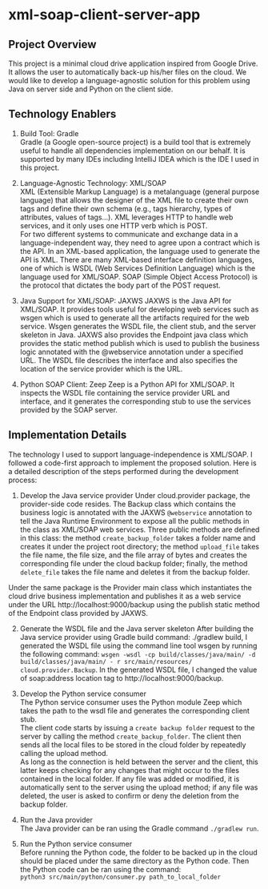 # xml-soap-client-server-app

## Project Overview

This project is a minimal cloud drive application inspired from Google Drive. It allows the user to automatically back-up his/her files on the cloud. We would like to develop a language-agnostic solution for this problem using Java on server side and Python on the client side.

## Technology Enablers

1. Build Tool: Gradle  
Gradle (a Google open-source project) is a build tool that is extremely useful to handle all dependencies implementation on our behalf. It is supported by many IDEs including IntelliJ IDEA which is the IDE I used in this project.

2. Language-Agnostic Technology: XML/SOAP  
XML (Extensible Markup Language) is a metalanguage (general purpose language) that allows the designer of the XML file to create their own tags and define their own schema (e.g., tags hierarchy, types of attributes, values of tags...). XML leverages HTTP to handle web services, and it only uses one HTTP verb which is POST.  
For two different systems to communicate and exchange data in a language-independent way, they need to agree upon a contract which is the API. In an XML-based application, the language used to generate the API is XML. There are many XML-based interface definition languages, one of which is WSDL (Web Services Definition Language) which is the language used for XML/SOAP. SOAP (Simple Object Access Protocol) is the protocol that dictates the body part of the POST request.

3. Java Support for XML/SOAP: JAXWS
JAXWS is the Java API for XML/SOAP. It provides tools useful for developing web services such as wsgen which is used to generate all the artifacts required for the web service. Wsgen generates the WSDL file, the client stub, and the server skeleton in Java. JAXWS also provides the Endpoint java class which provides the static method publish which is used to publish the business logic annotated with the @webservice annotation under a specified URL. The WSDL file describes the interface and also specifies the location of the service provider which is the URL.

4. Python SOAP Client: Zeep
Zeep is a Python API for XML/SOAP. It inspects the WSDL file containing the service
provider URL and interface, and it generates the corresponding stub to use the services provided by the SOAP server.

## Implementation Details

The technology I used to support language-independence is XML/SOAP. I followed a code-first approach to implement the proposed solution. Here is a detailed description of the steps performed during the development process:

1. Develop the Java service provider
Under cloud.provider package, the provider-side code resides. The Backup class which contains the business logic is annotated with the JAXWS `@webservice` annotation to tell the Java Runtime Environment to expose all the public methods in the class as XML/SOAP web services. Three public methods are defined in this class: the method `create_backup_folder` takes a folder name and creates it under the project root directory; the method `upload_file` takes the file name, the file size, and the file array of bytes and creates the corresponding file under the cloud backup folder; finally, the method `delete_file` takes the file name and deletes it from the backup folder.

Under the same package is the Provider main class which instantiates the cloud drive business implementation and publishes it as a web service under the URL http://localhost:9000/backup using the publish static method of the Endpoint class provided by JAXWS.

2. Generate the WSDL file and the Java server skeleton
After building the Java service provider using Gradle build command: ./gradlew build, I generated the WSDL file using the command line tool wsgen by running the following command:
`wsgen -wsdl -cp build/classes/java/main/ -d build/classes/java/main/ - r src/main/resources/ cloud.provider.Backup`. In the generated WSDL file, I changed the value of soap:address location tag to http://localhost:9000/backup.

3. Develop the Python service consumer  
The Python service consumer uses the Python module Zeep which takes the path to the wsdl file and generates the corresponding client stub.  
The client code starts by issuing a `create backup folder` request to the server by calling the method `create_backup_folder`. The client then sends all the local files to be stored in the cloud folder by repeatedly calling the upload method.  
As long as the connection is held between the server and the client, this latter keeps checking for any changes that might occur to the files contained in the local folder. If any file was added or modified, it is automatically sent to the server using the upload method; if any file was deleted, the user is asked to confirm or deny the deletion from the backup folder.

4. Run the Java provider  
The Java provider can be ran using the Gradle command `./gradlew run`.

5. Run the Python service consumer  
Before running the Python code, the folder to be backed up in the cloud should be placed under the same directory as the Python code. Then the Python code can be ran using the command:  
`python3 src/main/python/consumer.py path_to_local_folder`

